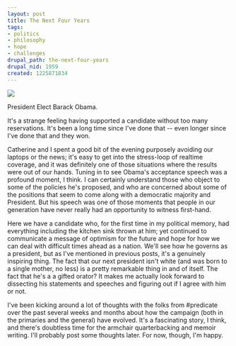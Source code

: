 ```yaml
--- 
layout: post
title: The Next Four Years
tags: 
- politics
- philosophy
- hope
- challenges
drupal_path: the-next-four-years
drupal_nid: 1959
created: 1225871834
---
```

![](/files/obama.jpg)



President Elect Barack Obama.



It's a strange feeling having supported a candidate without too many reservations. It's been a long time since I've done that -- even longer since I've done that and they won.



Catherine and I spent a good bit of the evening purposely avoiding our laptops or the news; it's easy to get into the stress-loop of realtime coverage, and it was definitely one of those situations where the results were out of our hands. Tuning in to see Obama's acceptance speech was a profound moment, I think. I can certainly understand those who object to some of the policies he's proposed, and who are concerned about some of the positions that seem to come along with a democratic majority and President. But his speech was one of those moments that people in our generation have never really had an opportunity to witness first-hand.



Here we have a candidate who, for the first time in my political memory, had everything including the kitchen sink thrown at him; yet continued to communicate a message of optimism for the future and hope for how we can deal with difficult times ahead as a nation. We'll see how he governs as a president, but as I've mentioned in previous posts, it's a genuinely inspiring thing. The fact that our next president isn't white (and was born to a single mother, no less) is a pretty remarkable thing in and of itself. The fact that he's a a gifted orator? It makes me actually look forward to dissecting his statements and speeches and figuring out if I agree with him or not.



I've been kicking around a lot of thoughts with the folks from #predicate over the past several weeks and months about how the campaign (both in the primaries and the general) have evolved. It's a fascinating story, I think, and there's doubtless time for the armchair quarterbacking and memoir writing. I'll probably post some thoughts later. For now, though, I'm happy.
